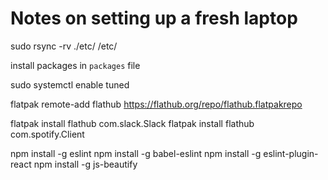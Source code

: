 # Notes on setting up a fresh laptop

sudo rsync -rv ./etc/ /etc/

install packages in `packages` file

sudo systemctl enable tuned

flatpak remote-add flathub https://flathub.org/repo/flathub.flatpakrepo

flatpak install flathub com.slack.Slack
flatpak install flathub com.spotify.Client

npm install -g eslint
npm install -g babel-eslint
npm install -g eslint-plugin-react
npm install -g js-beautify
